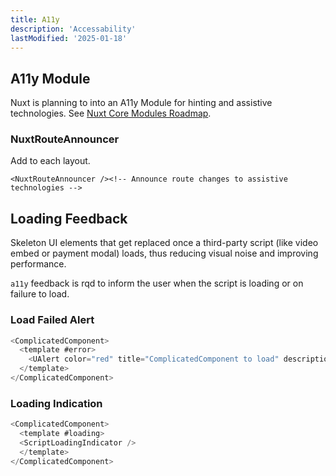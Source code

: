 ```yaml
---
title: A11y
description: 'Accessability'
lastModified: '2025-01-18'
---
```


## A11y Module

Nuxt is planning to into an A11y Module for hinting and assistive technologies. See [Nuxt Core Modules Roadmap](https://nuxt.com/docs/community/roadmap#core-modules-roadmap).

### NuxtRouteAnnouncer

Add to each layout.

```vue
<NuxtRouteAnnouncer /><!-- Announce route changes to assistive technologies -->
```

## Loading Feedback

Skeleton UI elements that get replaced once a third-party script (like video embed or payment modal) loads, thus reducing visual noise and improving performance.

`a11y` feedback is rqd to inform the user when the script is loading or on failure to load.

### Load Failed Alert

```ts
<ComplicatedComponent>
  <template #error>
    <UAlert color="red" title="ComplicatedComponent to load" description="Refresh page to try again." />
  </template>
</ComplicatedComponent>
```

### Loading Indication

```ts
<ComplicatedComponent>
  <template #loading>
  <ScriptLoadingIndicator />
  </template>
</ComplicatedComponent>
```

